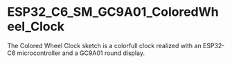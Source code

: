 # ESP32_C6_SM_GC9A01_ColoredWheel_Clock
The Colored Wheel Clock sketch is a colorfull clock realized with an ESP32-C6 microcontroller and a GC9A01 round display.
